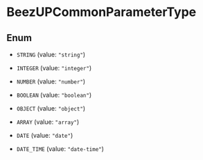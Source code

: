 
# BeezUPCommonParameterType

## Enum


* `STRING` (value: `"string"`)

* `INTEGER` (value: `"integer"`)

* `NUMBER` (value: `"number"`)

* `BOOLEAN` (value: `"boolean"`)

* `OBJECT` (value: `"object"`)

* `ARRAY` (value: `"array"`)

* `DATE` (value: `"date"`)

* `DATE_TIME` (value: `"date-time"`)



